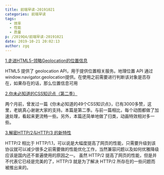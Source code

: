 ```yaml
---
title: 前端早读-20191021
categories: 前端早读
tags:
  - 效率
  - 性能
  - 质量
p: /2019Q4/前端早读-20191021
date: 2019-10-21 20:02:13
author: zgq
---
```

[1.走进HTML5-领略Geolocation的位置信息](https://juejin.im/post/5dacfaf2f265da5bad406b25?utm_source=gold_browser_extension)

HTML5 提供了 geolocation API，用于提供位置相关服务。地理位置 API 通过window.navigator.geolocation提供。在使用之前需要进行判断该对象是否存在，如果存在的话，那么位置信息可用

[2.你未必知道的CSS知识点（第二季）](https://juejin.im/post/5d9ec8b0518825651b1dffa3?utm_source=gold_browser_extension)

两个月前，曾发过一篇《你未必知道的49个CSS知识点》，已有3000多赞，这里，老姚真心谢谢大家的支持。本篇是第二季。与前一篇相比，每个动图都做了加速处理，看起来更流畅一些。另外，本篇还简单地做了归类，动画特效相对多一些。

[3.解密HTTP/2与HTTP/3 的新特性](https://juejin.im/post/5d9abde7e51d4578110dc77f?utm_source=gold_browser_extension)

HTTP/2 相比于 HTTP/1.1，可以说是大幅度提高了网页的性能，只需要升级到该协议就可以减少很多之前需要做的性能优化工作，当然兼容问题以及如何优雅降级应该是国内还不普遍使用的原因之一。
虽然 HTTP/2 提高了网页的性能，但是并不代表它已经是完美的了，HTTP/3 就是为了解决 HTTP/2 所存在的一些问题而被推出来的。